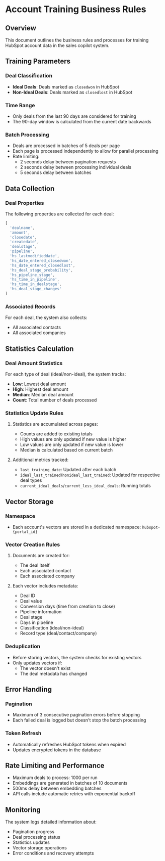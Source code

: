 # Account Training Business Rules

## Overview
This document outlines the business rules and processes for training HubSpot account data in the sales copilot system.

## Training Parameters

### Deal Classification
- **Ideal Deals**: Deals marked as `closedwon` in HubSpot
- **Non-Ideal Deals**: Deals marked as `closedlost` in HubSpot

### Time Range
- Only deals from the last 90 days are considered for training
- The 90-day window is calculated from the current date backwards

### Batch Processing
- Deals are processed in batches of 5 deals per page
- Each page is processed independently to allow for parallel processing
- Rate limiting:
  - 2 seconds delay between pagination requests
  - 2 seconds delay between processing individual deals
  - 5 seconds delay between batches

## Data Collection

### Deal Properties
The following properties are collected for each deal:
```typescript
[
  'dealname',
  'amount',
  'closedate',
  'createdate',
  'dealstage',
  'pipeline',
  'hs_lastmodifieddate',
  'hs_date_entered_closedwon',
  'hs_date_entered_closedlost',
  'hs_deal_stage_probability',
  'hs_pipeline_stage',
  'hs_time_in_pipeline',
  'hs_time_in_dealstage',
  'hs_deal_stage_changes'
]
```

### Associated Records
For each deal, the system also collects:
- All associated contacts
- All associated companies

## Statistics Calculation

### Deal Amount Statistics
For each type of deal (ideal/non-ideal), the system tracks:
- **Low**: Lowest deal amount
- **High**: Highest deal amount
- **Median**: Median deal amount
- **Count**: Total number of deals processed

### Statistics Update Rules
1. Statistics are accumulated across pages:
   - Counts are added to existing totals
   - High values are only updated if new value is higher
   - Low values are only updated if new value is lower
   - Median is calculated based on current batch

2. Additional metrics tracked:
   - `last_training_date`: Updated after each batch
   - `ideal_last_trained`/`nonideal_last_trained`: Updated for respective deal types
   - `current_ideal_deals`/`current_less_ideal_deals`: Running totals

## Vector Storage

### Namespace
- Each account's vectors are stored in a dedicated namespace: `hubspot-{portal_id}`

### Vector Creation Rules
1. Documents are created for:
   - The deal itself
   - Each associated contact
   - Each associated company

2. Each vector includes metadata:
   - Deal ID
   - Deal value
   - Conversion days (time from creation to close)
   - Pipeline information
   - Deal stage
   - Days in pipeline
   - Classification (ideal/non-ideal)
   - Record type (deal/contact/company)

### Deduplication
- Before storing vectors, the system checks for existing vectors
- Only updates vectors if:
  - The vector doesn't exist
  - The deal metadata has changed

## Error Handling

### Pagination
- Maximum of 3 consecutive pagination errors before stopping
- Each failed deal is logged but doesn't stop the batch processing

### Token Refresh
- Automatically refreshes HubSpot tokens when expired
- Updates encrypted tokens in the database

## Rate Limiting and Performance
- Maximum deals to process: 1000 per run
- Embeddings are generated in batches of 10 documents
- 500ms delay between embedding batches
- API calls include automatic retries with exponential backoff

## Monitoring
The system logs detailed information about:
- Pagination progress
- Deal processing status
- Statistics updates
- Vector storage operations
- Error conditions and recovery attempts 
